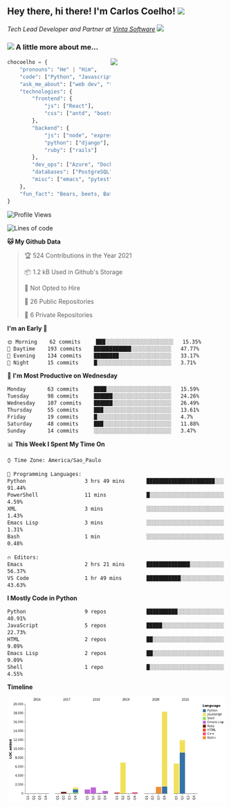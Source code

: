 <h2>Hey there, hi there! I'm Carlos Coelho! <img src="https://emoji.gg/assets/emoji/6680_this_is_fine.png" width="30"></h2>
<p><em>Tech Lead Developer and Partner at <a href="http://www.vintasoftware.com">Vinta Software</a> <img src="https://emojis.slackmojis.com/emojis/images/1613461409/13263/bongocat_code.gif?1613461409" width="30"> 
</em></p>

### <img src="https://emojis.slackmojis.com/emojis/images/1597320283/10003/catjam.gif?1597320283" width="30"> A little more about me...  

<img align='right' src="https://static.displate.com/280x392/displate/2020-07-14/7c2ec3f8c336338501ea495a63155e25_b86c99794d9b979ee9511ddaaafc4ce2.jpg" width="265">

```python
chocoelho = {
    "pronouns": "He" | "Him",
    "code": ["Python", "Javascript", "Ruby"],
    "ask_me_about": ["web dev", "tech", "leadership", "wsl", "linux"],
    "technologies": {
        "frontend": {
            "js": ["React"],
            "css": ["antd", "bootstrap"]
        },
        "backend": {
            "js": ["node", "express"],
            "python": ["django"],
            "ruby": ["rails"]
        },
        "dev_ops": ["Azure", "Docker", "Nginx"],
        "databases": ["PostgreSQL"],
        "misc": ["emacs", "pytest"]
    },
    "fun_fact": "Bears, beets, Battlestar Galactica."
}
```

<!--START_SECTION:waka-->
![Profile Views](http://img.shields.io/badge/Profile%20Views-26-blue)

![Lines of code](https://img.shields.io/badge/From%20Hello%20World%20I%27ve%20Written-50401%20lines%20of%20code-blue)

**🐱 My Github Data** 

> 🏆 524 Contributions in the Year 2021
 > 
> 📦 1.2 kB Used in Github's Storage 
 > 
> 🚫 Not Opted to Hire
 > 
> 📜 26 Public Repositories 
 > 
> 🔑 6 Private Repositories  
 > 
**I'm an Early 🐤** 

```text
🌞 Morning    62 commits     ███░░░░░░░░░░░░░░░░░░░░░░   15.35% 
🌆 Daytime    193 commits    ████████████░░░░░░░░░░░░░   47.77% 
🌃 Evening    134 commits    ████████░░░░░░░░░░░░░░░░░   33.17% 
🌙 Night      15 commits     █░░░░░░░░░░░░░░░░░░░░░░░░   3.71%

```
📅 **I'm Most Productive on Wednesday** 

```text
Monday       63 commits     ████░░░░░░░░░░░░░░░░░░░░░   15.59% 
Tuesday      98 commits     ██████░░░░░░░░░░░░░░░░░░░   24.26% 
Wednesday    107 commits    ██████░░░░░░░░░░░░░░░░░░░   26.49% 
Thursday     55 commits     ███░░░░░░░░░░░░░░░░░░░░░░   13.61% 
Friday       19 commits     █░░░░░░░░░░░░░░░░░░░░░░░░   4.7% 
Saturday     48 commits     ███░░░░░░░░░░░░░░░░░░░░░░   11.88% 
Sunday       14 commits     ░░░░░░░░░░░░░░░░░░░░░░░░░   3.47%

```


📊 **This Week I Spent My Time On** 

```text
⌚︎ Time Zone: America/Sao_Paulo

💬 Programming Languages: 
Python                   3 hrs 49 mins       ██████████████████████░░░   91.44% 
PowerShell               11 mins             █░░░░░░░░░░░░░░░░░░░░░░░░   4.59% 
XML                      3 mins              ░░░░░░░░░░░░░░░░░░░░░░░░░   1.43% 
Emacs Lisp               3 mins              ░░░░░░░░░░░░░░░░░░░░░░░░░   1.31% 
Bash                     1 min               ░░░░░░░░░░░░░░░░░░░░░░░░░   0.48%

🔥 Editors: 
Emacs                    2 hrs 21 mins       ██████████████░░░░░░░░░░░   56.37% 
VS Code                  1 hr 49 mins        ███████████░░░░░░░░░░░░░░   43.63%

```

**I Mostly Code in Python** 

```text
Python                   9 repos             ██████████░░░░░░░░░░░░░░░   40.91% 
JavaScript               5 repos             █████░░░░░░░░░░░░░░░░░░░░   22.73% 
HTML                     2 repos             ██░░░░░░░░░░░░░░░░░░░░░░░   9.09% 
Emacs Lisp               2 repos             ██░░░░░░░░░░░░░░░░░░░░░░░   9.09% 
Shell                    1 repo              █░░░░░░░░░░░░░░░░░░░░░░░░   4.55%

```


**Timeline**

![Chart not found](https://raw.githubusercontent.com/chocoelho/chocoelho/main/charts/bar_graph.png) 


<!--END_SECTION:waka-->
